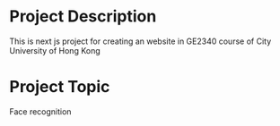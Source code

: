 # Project Description

This is next js project for creating an website in GE2340 course of City University of Hong Kong

# Project Topic

Face recognition

